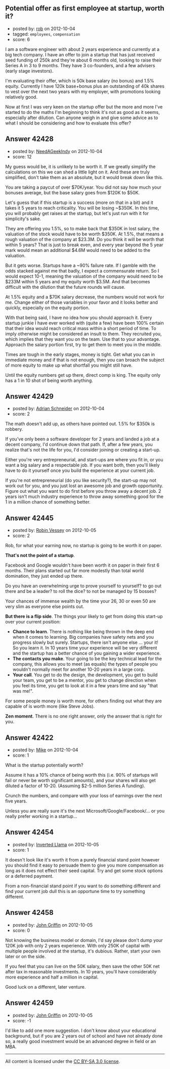 ## Potential offer as first employee at startup, worth it?

- posted by: [rob](https://stackexchange.com/users/-1/19994-rob) on 2012-10-04
- tagged: `employees`, `compensation`
- score: 6

I am a software engineer with about 2 years experience and currently at a big tech company. I have an offer to join a startup that has just received seed funding of 250k and they're about 6 months old, looking to raise their Series A in 3 to 9 months. They have 3 co-founders, and a few advisers (early stage investors).

I'm evaluating their offer, which is 50k base salary (no bonus) and 1.5% equity. Currently I have 120k base+bonus plus an outstanding of 40k shares to vest over the next two years with my employer, with promotions looking relatively good.

Now at first I was very keen on the startup offer but the more and more I've started to do the maths I'm beginning to think it's not as good as it seems, especially after dilution.
Can anyone weigh in and give some advice as to what I should be considering and how to evaluate this offer?



## Answer 42428

- posted by: [NeedAGeekIndy](https://stackexchange.com/users/-1/19608-needageekindy) on 2012-10-04
- score: 12

My guess would be, it is unlikely to be worth it.  If we greatly simplify the calculations on this we can shed a little light on it.  And these are truly simplified, don't take them as an absolute, but it would break down like this.

You are taking a paycut of over $70K/year.  You did not say how much your bonuses average, but the base salary goes from $120K to $50K.

Let's guess that if this startup is a success (more on that in a bit) and it takes it 5 years to reach criticality.  You will be losing ~$350K.  In this time, you will probably get raises at the startup, but let's just run with it for simplicity's sake.

They are offering you 1.5%, so to make back that $350K in lost salary, the valuation of the stock would have to be worth $350K.  At 1.5%, that means a rough valuation of the company at $23.3M.  Do you think it will be worth that within 5 years?  That is just to break even, and every year beyond the 5 year mark would mean an additional $4.6M would need to be added to the valuation.

But it gets worse.  Startups have a ~90% failure rate.  If I gamble with the odds stacked against me that badly, I expect a commensurate return.  So I would expect 10-1, meaning the valuation of the company would need to be $233M within 5 years and my equity worth $3.5M.  And that becomes difficult with the dilution that the future rounds will cause.

At 1.5% equity and a $70K salary decrease, the numbers would not work for me.  Change either of those variables in your favor and it looks better and quickly, especially on the equity portion.

With that being said, I have no idea how you should approach it.  Every startup junkie I have ever worked with (quite a few) have been 100% certain that their idea would reach critical mass within a short period of time.  To imply otherwise might be considered an insult to them.  They recruited you, which implies that they want you on the team.  Use that to your advantage.  Approach the salary portion first, try to get them to meet you in the middle.  

Times are tough in the early stages, money is tight.  Get what you can in immediate money and if that is not enough, then you can broach the subject of more equity to make up what shortfall you might still have.

Until the equity numbers get up there, direct comp is king.  The equity only has a 1 in 10 shot of being worth anything.


## Answer 42429

- posted by: [Adrian Schneider](https://stackexchange.com/users/-1/4434-adrian-schneider) on 2012-10-04
- score: 2

The math doesn't add up, as others have pointed out.  1.5% for $350k is robbery.

If you've only been a software developer for 2 years and landed a job at a decent company, I'd continue down that path.  If, after a few years, you realize that's not the life for you, I'd consider joining or creating a start-up.

Either you're very entrepreneurial, and start-ups are where you fit in, or you want a big salary and a respectable job.  If you want both, then you'll likely have to do it yourself once you build the experience at your current job.

If you're not entrepreneurial (do you like security?), the start-up may not work out for you, and you just lost an awesome job and growth opportunity.  Figure out what you want to do first before you throw away a decent job.  2 years isn't much industry experience to throw away something good for the 1 in a million chance of something better.


## Answer 42445

- posted by: [Robin Vessey](https://stackexchange.com/users/-1/984-robin-vessey) on 2012-10-05
- score: 2

Rob, for what your earning now, no startup is going to be worth it on paper.

**That's not the point of a startup**. 

Facebook and Google wouldn't have been worth it on paper in their first 6 months. Their plans started out far more modestly than total world domination, they just ended up there.

Do you have an overwhelming urge to prove yourself to yourself? to go out there and be a leader? to roll the dice? to not be managed by 15 bosses?

Your chances of immense wealth by the time your 26, 30 or even 50 are very slim as everyone else points out.

**But there is a flip side**. The things your likely to get from doing this start-up over your current position:

 - **Chance to learn**. There is nothing like being thrown in the deep end when it comes to learning. Big companies have safety nets and you progress slowly but surely. Startups, there isn't anyone else ... your it! So you learn it. In 10 years time your experience will be very different and the startup has a better chance of you gaining a wider experience.
 - **The contacts you make**. Your going to be the key technical lead for the company, this allows you to meet (as equals) the types of people you wouldn't normally meet for another 10-20 years in a large corp. 
 - **Your call**. You get to do the design, the development, you get to build your team, you get to be a mentor, you get to change direction when you feel its time, you get to look at it in a few years time and say "that was me!".

For some people money is worth more, for others finding out what they are capable of is worth more (like Steve Jobs). 

**Zen moment**. There is no one right answer, only the answer that is right for you. 




## Answer 42422

- posted by: [Mike](https://stackexchange.com/users/-1/3475-mike) on 2012-10-04
- score: 1

What is the startup potentially worth? 

Assume it has a 10% chance of being worth this (i.e. 90% of startups will fail or never be worth significant amounts), and your shares will also get diluted a factor of 10-20. (Assuming $2-5 million Series A funding).

Crunch the numbers, and compare with your loss of earnings over the next five years.

Unless you are really sure it's the next Microsoft/Google/Facebook/... or you really prefer working in a startup...





## Answer 42454

- posted by: [Inverted Llama](https://stackexchange.com/users/-1/19998-inverted-llama) on 2012-10-05
- score: 1

It doesn't look like it's worth it from a purely financial stand point however you should find it easy to persuade them to give you more compensation as long as it does not effect their seed capital. Try and get some stock options or a deferred payment. 

From a non-financial stand point if you want to do something different and find your current job dull this is an opportune time to try something different.


## Answer 42458

- posted by: [John Griffin](https://stackexchange.com/users/-1/20015-john-griffin) on 2012-10-05
- score: 0

Not knowing the business model or domain, I'd say please don't dump your 120K job with only 2 years experience.  With only 250K of capital with multiple people involved at the startup, it's dubious. Rather, start your own later or on the side. 

If you feel that you can live on the 50K salary, then save the other 50K net after tax in reasonable investments.  In 10 years, you'll have considerably more experience and half a million in capital.

Good luck on a different, later venture.




## Answer 42459

- posted by: [John Griffin](https://stackexchange.com/users/-1/20015-john-griffin) on 2012-10-05
- score: -1

I'd like to add one more suggestion.  I don't know about your educational background, but if you are 2 years out of school and have not already done so, a really good investment would be an advanced degree in field or an MBA.




---

All content is licensed under the [CC BY-SA 3.0 license](https://creativecommons.org/licenses/by-sa/3.0/).
